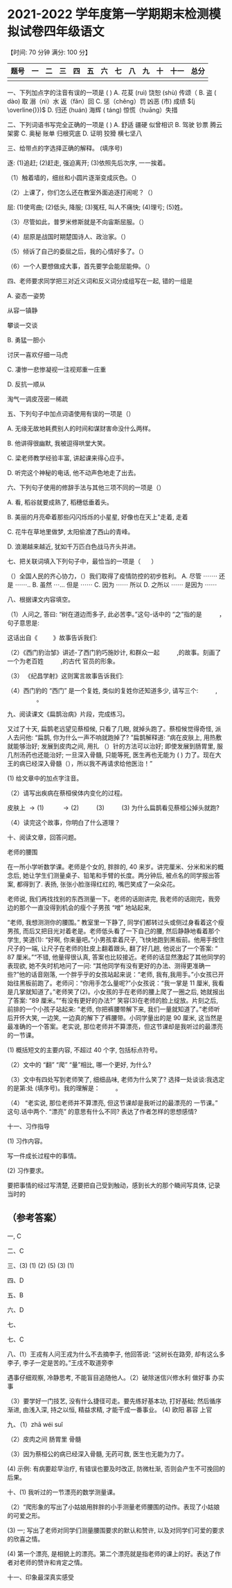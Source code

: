 # 2021-2022 学年度第一学期期末检测模拟试卷四年级语文 

【时间: 70 分钟 满分: 100 分】

| 题号 | 一 | 二 | 三 | 四 | 五 | 六 | 七 | 八 | 九 | 十 | 十一 | 总分 |
| :--- | :--- | :--- | :--- | :--- | :--- | :--- | :--- | :--- | :--- | :--- | :--- | :--- |
|  |  |  |  |  |  |  |  |  |  |  |  |  |

一、下列加点字的注音有误的一项是 ( )
A. 花荾 (ruì)
饶恕 (shù)
传颂（
B. 盗 ( dào) 取
溺（nì）水
返（făn）回
C. 惩（chěng）罚
凶恶 (市)
成绩 $(j \overline{)})$
D. 归还 (huán)
海辉 ( táng)
惊慌（huāng）失措

二、下列词语书写完全正确的一项是 ( )
A. 舒适 疆硬 似曾相识
B. 驾驶 钞票 腾云架雾
C. 奥秘 账单 归根究底
D. 证明 狡猾 横七坚八

三、给带点的字选择正确的解释。 (填序号)

逐: (1)追赶; (2)赶走, 强迫离开; (3)依照先后次序, 一一挨着。

（1）触着墙的，细丝和小圆片逐渐变成灰色。（）

（2）上课了，你们怎么还在教室外面追逐打闹呢？（）

屈: (1)使弯曲; (2)低头, 降服; (3)冤枉, 叫人不痛快; (4)理亏; (5)姓。

（3）尽管如此，普罗米修斯就是不向宙斯屈服。（）

（4）屈原是战国时期楚国诗人、政治家。（）

（5）倾诉了自己的委屈之后，我的心情好多了。（）

（6）一个人要想做成大事，首先要学会能屈能伸。（）

四、老师要求同学把三对近义词和反义词分成组写在一起, 错的一组是

A. 姿态一姿势

从容一镇静

攀谈一交谈

B. 勇猛一胆小

讨厌一喜欢仔细一马虎

C. 凄惨一悲惨凝视一注视郑重一庄重

D. 反抗一顺从

淘气一调皮茂密一稀疏

五、下列句子中加点词语使用有误的一项是（）

A. 无缘无故地耗费别人的时间和谋财害命没什么两样。

B. 他讲得很幽默, 我被逗得哄堂大笑。

C. 梁老师教学经验丰富, 讲起课来得心应手。

D. 听完这个神秘的电话, 他不动声色地走了出去。

六、下列句子使用的修辞手法与其他三项不同的一项是（）

A. 看, 稻谷就要成熟了, 稻穗低垂着头。

B. 美丽的月亮牵着那些闪闪烁烁的小星星, 好像也在天上"走着, 走着

C. 花牛在草地里做梦, 太阳偷渡了西山的青峰。

D. 浪潮越来越近, 犹如千万匹白色战马齐头并进。

七、把关联词填入下列句子中，最恰当的一项是（ $\quad$ ）

（）全国人民的齐心协力，（）我们取得了疫情防控的初步胜利。
A. 尽管 $\cdots \cdots \cdot$ 还是 $\cdots \cdots .$.
B. 虽然 $\cdots . .$. 但是 $\cdots \cdots$
C. 因为 $\cdots \cdots$ 所以
D. 之所以 $\cdots \cdots$ 是因为 $\cdots \cdots$

八、根据课文内容填空。

（1）人问之, 答曰: “树在道边而多子, 此必苦李。”这句-话中的 “之”指的是 $\qquad$ ，句子意思是:

这话出自《 $\qquad$》故事告诉我们:

（2）《西门豹治邹》讲述-了西门豹巧施妙计, 和群众一起 $\qquad$ ,的故事。刻画了一个为老百姓 $\qquad$ ,的古代
官员的形象。

（3） 《纪昌学射》这则寓言故事告诉我们:

（4）西门豹的 “西门” 是一个复姓, 类似的复姓你还知道多少, 请写三个: $\qquad$ , $\qquad$ $\qquad$。

九、阅读课文《扁鹊治病》片段，完成练习。

又过了十天, 扁鹊老远望见蔡桓候, 只看了几眼, 就掉头跑了。蔡桓候觉得奇怪, 派人去问他: “扁鹊, 你为什么一声不响就跑掉了? ”扁鹊解释道: “病在皮肤上, 用热敷就能够治好; 发展到皮肉之间, 用扎 （）针的方法可以治好; 即使发展到肠胃里, 服几剂汤药也还能治好; 一旦深入骨髓, 只能等死, 医生再也无能为 ( ) 力了。现在大王的病已经深入骨髓（），所以我不再请求给他医治！”

(1) 给文章中的加点字注音。

（2）请写出疾病在蔡桓侯体内变化的过程。

皮肤上 $\rightarrow(1)$ $\qquad$ $\rightarrow(2)$ $\qquad$ $(3)$ $\qquad$
(3) 为什么扁鹊看见蔡桓公掉头就跑?

（4）读完这个故事，你明白了什么道理？

十、阅读文章，回答问题。

老师的腰围

在一所小学听数学课。老师是个女的, 胖胖的, 40 来岁。讲完厘米、分米和米的概念后, 她让学生们测量桌子、铅笔和手臂的长度。两分钟后, 被点名的同学报出答案, 都得到了. 表扬, 张张小脸涨得红红的, 嘴巴笑成了一朵朵花。

老师说, 我们再找找别的东西测量一下。老师的话刚讲完, 我老师的话刚完，我旁边的那个一直没得到机会的瘦个子男孩 “噌” 地站起来,

“老师, 我想测测你的腰围。” 教室里一下静了, 同学们都转过头或侧过身看着这个瘦男孩, 而后又把目光对着老是。老师低头看了一下自己的腰, 然后静静地看着那个学生, 笑道(1): “好啊, 你来量吧。”小男孩拿着尺子, 飞快地跑到黑板前。他用手按住尺子的一端, 让尺子在老师的肚皮上翻着跟头, 翻了好几趟, 他说出了一个答案: “ 87 厘米。”“不错, 他量得很认真, 答案也比较接近。老师的话显然激起了其他同学的表现欲, 她不失时机地问了一问: “其他同学有没有更好的办法、测得更准确一些?”他的话音刚落, 一个胖乎乎的女孩站起来说：“老师, 我有,我用手。”小女孩已开始往黑板前跑了。老师问：“你用手怎么量呢?”小女孩说：“我一掌是 11 厘米, 我看是几掌就知道了。”老师笑了(2)。小女孩的手在老师的腰上爬了一圈之后, 她就报出了答案: “89 厘米。”“有没有更好的办法?” 笑容(3)在老师的脸上绽放。片刻之后, 前排的一个小孩子站起来: “老师, 你把裤腰带解下来, 我们一量就知道了。”老师听后开怀大笑, 一边笑, 一边真的解下了裤腰带。小同学量出的是 90 厘米, 这当然是最准确的一个答案。老实说, 那位老师并不算漂亮，但这节课却是我听过的最漂亮的一节课。

(1) 概括短文的主要内容, 不超过 40 个字, 包括标点符号。

（2）文中的 “翻” “爬” “量”相比, 哪一个更好, 为什么?

（3）文中有四处写到老师笑了, 细细品味, 老师为什么笑了? 选择一处谈谈:我选定的是第:处 (填序号)。我的理解是： $\qquad$。

（4） “老实说, 那位老师并不算漂亮, 但这节课却是我听过的最漂亮的
一节课。” 这句.话中两个. “漂亮” 的意思有什么不同? 表达了作者怎样的思想感情?

十一、习作指导

(1) 习作内容。

写一件成长过程中的事情。

(2) 习作要求。

要把事情的经过写清楚, 还要把自己受到触动，感到长大的那个瞵间写具体, 记录当时的

## （参考答案）

一, $\mathrm{C}$

二、C

三、(3) (1) (2) (5) (3) (1)

四、D

五、B

六、D

七、

七、C

八、(1）王戎有人问王戎为什么不去摘李子, 他回答说: “这树长在路旁, 却有这么多李子, 李子一定是苦的。”王戌不取道旁李

遇事仔细观察, 冷静思考, 不能盲目追随他人。（2）破除迷信兴修水利 做好事 办实事

（3）要学好一门技艺, 没有什么捷径可走。要先练好基本功, 打好基础; 然后循序渐进, 由浅入深, 持之以恒, 精益求精, 才能干成一番事业。
(4) 欧阳
慕容
上官

九、（1）zhā wéi suǐ

（2）皮肉之间 肠胃里 骨髓

（3）因为蔡桓公的病已经深入骨髓, 无药可救, 医生也无能为力了。

(4) 示例: 有病要趁早治疗, 有错误也要及时改正, 防微杜渐, 否则会产生不可挽回的后果。

十、(1) 我听过的一节漂亮的数学测量课。

（2）“爬形象的写出了小姑娘用胖胖的小手测量老师腰围的动作。表现了小姑娘的可爱之形。

(3) 一; 写出了老师对同学们测量腰围要求的默认和赞许, 以及对同学们可爱的要求的欣喜之情。

(4) 第一个漂亮, 是相貌上的漂亮。第二个漂亮就是指老师的课上的好。表达了作者对老师的赞许和肯定之情。

十一、印象最深真实感受

